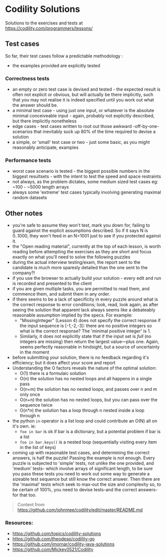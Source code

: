 # Codility Solutions
Solutions to the exercises and tests at https://codility.com/programmers/lessons/

## Test cases
So far, their test cases follow a predictable methodology :
* the examples provided are explicitly tested

### Correctness tests
* an empty or zero test case is devised and tested - the expected result is often not explicit or obvious, but will actually be there implicitly, such that you may not realise it is indeed specified until you work out what the answer should be.
* a minimal test case - using just one input, or whatever is the absolute minimal conceiveable input - again, probably not explicitly described, but there implicitly nonetheless
* edge cases - test cases written to root out those awkward -off-by-one- scenarios that inevitably suck up 80% of the time required to devise a solution
* a simple, or 'small' test case or two - just some basic, as you might reasonably anticipate, examples

### Performance tests

* worst case scenario is tested - the biggest possible numbers in the biggest resultsets - with the intent to test the speed and space restraints
* not always, as the problem dictates, some medium sized test cases eg: ~100 - ~5000 length arrays
* always some 'extreme' test cases typically involving generating maximal random datasets

## Other notes

* you're safe to assume they won't test, mark you down for, failing to guard against the explicit assumptions described. So if it says N is 0..1000, they won't feed in an N=1001 just to see if you protected against it.
* the "Open reading material", currently at the top of each lesson, is worth reading before attempting the exercises as they are short and focus exactly on what you'll need to solve the following puzzles
* during the actual interview testing/exam, the report sent to the candidate is much more sparesly detailed than the one sent to the company?!
* if you use the browser to actually build your solution - every edit and run is recorded and presented to the client
* if you are given multiple tasks, you are permitted to read them, and commence them, and submit them in any order.
* if there seems to be a lack of specificity in every puzzle around what is the correct response to error conditions; look, read, look again, as
   after seeing the solution that apparent lack always seems like a debateably reasonable assumption implied by the specs.
   For example:
    * "MissingInteger" (Lesson 4) does not specify the correct response if the input sequence is [-1,-2,-3]:
   there are no positive integers so what is the correct response? The 'minimal positive integer' is 1.
    * Similarly, it does not explicitly state that if the input set is _full_ (no integers are missing) then return 
   the largest value—plus one.  Again, seems perfectly reasonable in hindsight, but a source of uncertainty in the moment
* before submitting your solution, there is no feedback regarding it's efficiency; but it does affect your score and report
* Understanding the O factors reveals the nature of the optimal solution:
   * O(1) there is a formulaic solution 
   * O(n) the solution has no nested loops and all happens in a single pass
   * O(n+m) the solution has no nested loops, and passes over n and m only once
   * O(n+n) the solution has no nested loops, but you can pass over the sequence twice
   * O(n*n) the solution has a loop through n nested inside a loop through n
* the python `in` operator is a list loop and could contribute an O(N) all on it's own. ie:
    * `foo in bar` is ok if bar is a dictionary, but a potential problem if bar is a list
    * `foo in bar.keys()` is a nested loop (sequentially visiting every item in the list of keys)
* coming up with reasonable test cases, and determining the correct answers, is half the puzzle! Passing the example
   is not enough. Every puzzle is subjected to 'simple' tests, not unlike the one provided, and 'medium' tests-
   which involve arrays of significant length, to be sure you pass these tests you need to work out some way
   to generate a sizeable test sequence but still know the correct answer. Then there are the 'maximal' tests which
   seek to max-out the size and complexity so, to be certain of 100%, you need to devise tests-and the correct
    answers-for that too.


> Content from https://github.com/johnmee/codility/edit/master/README.md


### Resources:
- https://github.com/topics/codility-solutions
- https://github.com/theodesp/codility-go
- https://github.com/jmornar/codility-java-solutions
- https://github.com/Mickey0521/Codility